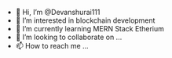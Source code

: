 - 👋 Hi, I’m @Devanshurai111
- 👀 I’m interested in blockchain development
- 🌱 I’m currently learning MERN Stack Etherium 
- 💞️ I’m looking to collaborate on ...
- 📫 How to reach me ...

<!---
Devanshurai111/Devanshurai111 is a ✨ special ✨ repository because its `README.md` (this file) appears on your GitHub profile.
You can click the Preview link to take a look at your changes.
--->
